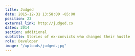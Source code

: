 ```yaml
---
title: Judged
date: 2015-12-31 13:58:00 -05:00
position: 23
external_link: http://judged.co
dates: 2014
section: additional
subtitle: Stories of ex-convicts who changed their hustle
role: Developer
image: "/uploads/judged.jpg"
---
```


